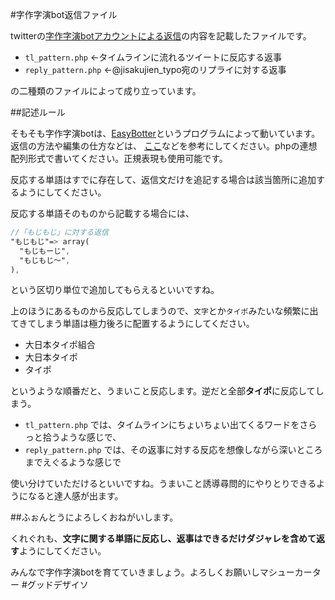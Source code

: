 #字作字演bot返信ファイル


twitterの[字作字演botアカウントによる返信](https://twitter.com/jisakujien_typo/with_replies)の内容を記載したファイルです。

- `tl_pattern.php` ←タイムラインに流れるツイートに反応する返事
- `reply_pattern.php` ←@jisakujien_typo宛のリプライに対する返事

の二種類のファイルによって成り立っています。



##記述ルール

そもそも字作字演botは、[EasyBotter](http://pha22.net/twitterbot/)というプログラムによって動いています。返信の方法や編集の仕方などは、
[ここ](http://pha22.net/twitterbot/2.0/pattern.php)などを参考にしてください。phpの連想配列形式で書いてください。正規表現も使用可能です。

反応する単語はすでに存在して、返信文だけを追記する場合は該当箇所に追加するようにしてください。

反応する単語そのものから記載する場合には、


```sass
//「もじもじ」に対する返信
"もじもじ"=> array(
  "もじもーじ",
  "もじもじ〜",
),

```

という区切り単位で追加してもらえるといいですね。


上のほうにあるものから反応してしまうので、`文字`とか`タイポ`みたいな頻繁に出てきてしまう単語は極力後ろに配置するようにしてください。

- 大日本タイポ組合
- 大日本タイポ
- タイポ

というような順番だと、うまいこと反応します。逆だと全部**タイポ**に反応してしまう。


- `tl_pattern.php` では、タイムラインにちょいちょい出てくるワードをさらっと拾うような感じで、
- `reply_pattern.php` では、その返事に対する反応を想像しながら深いところまでえぐるような感じで

使い分けていただけるといいですね。うまいこと誘導尋問的にやりとりできるようになると達人感が出ます。

##ふぉんとうによろしくおねがいします。

くれぐれも、**文字に関する単語に反応し、返事はできるだけダジャレを含めて返す**ようにしてください。

みんなで字作字演botを育てていきましょう。よろしくお願いしマシューカーター #グッドデザイソ
